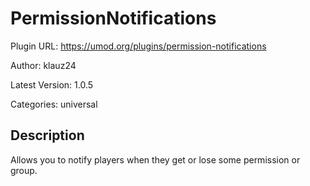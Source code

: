 # PermissionNotifications

Plugin URL: https://umod.org/plugins/permission-notifications

Author: klauz24

Latest Version: 1.0.5

Categories: universal

## Description

Allows you to notify players when they get or lose some permission or group.
